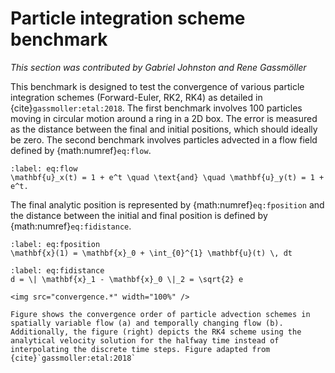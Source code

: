 # Particle integration scheme benchmark

*This section was contributed by Gabriel Johnston and Rene Gassmöller*

This benchmark is designed to test the convergence of various particle integration schemes (Forward-Euler, RK2, RK4) as detailed in {cite}`gassmoller:etal:2018`. The first benchmark involves 100 particles moving in circular motion around a ring in a 2D box. The error is measured as the distance between the final and initial positions, which should ideally be zero. The second benchmark involves particles advected in a flow field defined by {math:numref}`eq:flow`.

```{math}
:label: eq:flow
\mathbf{u}_x(t) = 1 + e^t \quad \text{and} \quad \mathbf{u}_y(t) = 1 + e^t.
```
The final analytic position is represented by {math:numref}`eq:fposition` and the distance between the initial and final position is defined by {math:numref}`eq:fidistance`.

```{math}
:label: eq:fposition
\mathbf{x}(1) = \mathbf{x}_0 + \int_{0}^{1} \mathbf{u}(t) \, dt
```

```{math}
:label: eq:fidistance
d = \| \mathbf{x}_1 - \mathbf{x}_0 \|_2 = \sqrt{2} e
```

```{figure-md} fig:particle-integration-scheme
<img src="convergence.*" width="100%" />

Figure shows the convergence order of particle advection schemes in spatially variable flow (a) and temporally changing flow (b). Additionally, the figure (right) depicts the RK4 scheme using the analytical velocity solution for the halfway time instead of interpolating the discrete time steps. Figure adapted from {cite}`gassmoller:etal:2018`
```
